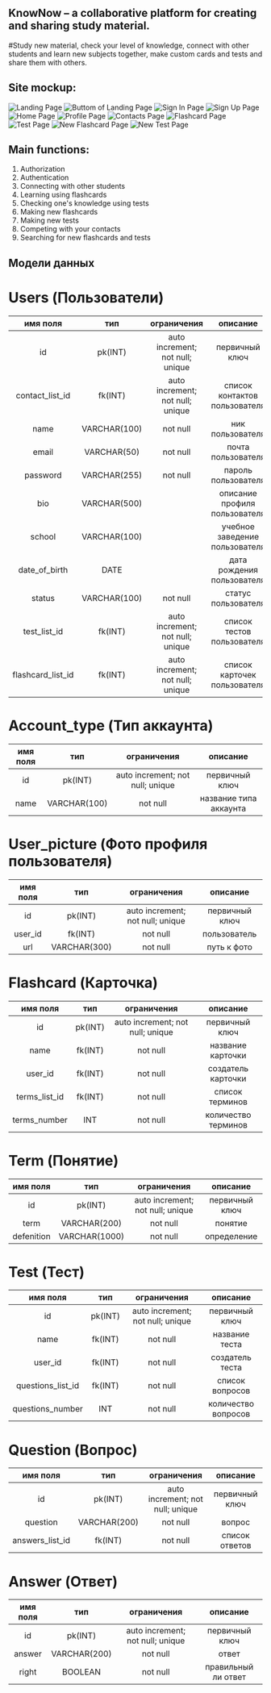 ## KnowNow – a collaborative platform for creating and sharing study material.
#Study new material, check your level of knowledge, connect with other students and learn new subjects together, make custom cards and tests and share them with others.


## Site mockup:
![Landing Page](https://github.com/kate-sorokinaa/ITiROD/blob/main/lab2/Landing_Page.png)
![Buttom of Landing Page](https://github.com/kate-sorokinaa/ITiROD/blob/main/lab2/Buttom_of_Landing_Page.png)
![Sign In Page](https://github.com/kate-sorokinaa/ITiROD/blob/main/lab2/SignIn_Page.png)
![Sign Up Page](https://github.com/kate-sorokinaa/ITiROD/blob/main/lab2/SignUp_Page.png)
![Home Page](https://github.com/kate-sorokinaa/ITiROD/blob/main/lab2/Home_Page.png)
![Profile Page](https://github.com/kate-sorokinaa/ITiROD/blob/main/lab2/User_Page.png)
![Contacts Page](https://github.com/kate-sorokinaa/ITiROD/blob/main/lab2/Friends_Page.png)
![Flashcard Page](https://github.com/kate-sorokinaa/ITiROD/blob/main/lab2/Flashcard_Page.png)
![Test Page](https://github.com/kate-sorokinaa/ITiROD/blob/main/lab2/Test_Page.png)
![New Flashcard Page](https://github.com/kate-sorokinaa/ITiROD/blob/main/lab2/New_Flashcard_Page.png)
![New Test Page](https://github.com/kate-sorokinaa/ITiROD/blob/main/lab2/New_Test_Page.png)


## Main functions:
1. Authorization
2. Authentication
3. Connecting with other students
4. Learning using flashcards
5. Checking one's knowledge using tests
6. Making new flashcards
7. Making new tests
8. Competing with your contacts
9. Searching for new flashcards and tests


## Модели данных
# Users (Пользователи)
|имя поля | тип | ограничения | описание |
|:---:|:---:|:---:|:---:|
| id | pk(INT) | auto increment; not null; unique | первичный ключ |
| contact_list_id | fk(INT) | auto increment; not null; unique | список контактов пользователя |
| name | VARCHAR(100) | not null | ник пользователя |
| email | VARCHAR(50) | not null | почта пользователя |
| password | VARCHAR(255) | not null | пароль пользователя |
| bio | VARCHAR(500) |  | описание профиля пользователя |
| school | VARCHAR(100) |  | учебное заведение пользователя |
| date_of_birth | DATE |  | дата рождения пользователя |
| status | VARCHAR(100) | not null | статус пользователя |
| test_list_id | fk(INT) | auto increment; not null; unique | список тестов пользователя |
| flashcard_list_id | fk(INT) | auto increment; not null; unique | список карточек пользователя |


# Account_type (Тип аккаунта)
|имя поля | тип | ограничения | описание |
|:---:|:---:|:---:|:---:|
| id | pk(INT) | auto increment; not null; unique | первичный ключ |
| name | VARCHAR(100) | not null | название типа аккаунта |


# User_picture (Фото профиля пользователя)
|имя поля | тип | ограничения | описание |
|:---:|:---:|:---:|:---:|
| id | pk(INT) | auto increment; not null; unique | первичный ключ |
| user_id | fk(INT) | not null | пользователь |
| url | VARCHAR(300) | not null | путь к фото |


# Flashcard (Карточка)
|имя поля | тип | ограничения | описание |
|:---:|:---:|:---:|:---:|
| id | pk(INT) | auto increment; not null; unique | первичный ключ |
| name | fk(INT) | not null | название карточки |
| user_id | fk(INT) | not null | создатель карточки |
| terms_list_id | fk(INT) | not null | список терминов |
| terms_number | INT | not null | количество терминов |


# Term (Понятие)
|имя поля | тип | ограничения | описание |
|:---:|:---:|:---:|:---:|
| id | pk(INT) | auto increment; not null; unique | первичный ключ |
| term | VARCHAR(200) | not null | понятие |
| defenition | VARCHAR(1000) | not null | определение |


# Test (Тест)
|имя поля | тип | ограничения | описание |
|:---:|:---:|:---:|:---:|
| id | pk(INT) | auto increment; not null; unique | первичный ключ |
| name | fk(INT) | not null | название теста |
| user_id | fk(INT) | not null | создатель теста |
| questions_list_id | fk(INT) | not null | список вопросов |
| questions_number | INT | not null | количество вопросов |


# Question (Вопрос)
|имя поля | тип | ограничения | описание |
|:---:|:---:|:---:|:---:|
| id | pk(INT) | auto increment; not null; unique | первичный ключ |
| question | VARCHAR(200) | not null | вопрос |
| answers_list_id | fk(INT) | not null | список ответов |


# Answer (Ответ)
|имя поля | тип | ограничения | описание |
|:---:|:---:|:---:|:---:|
| id | pk(INT) | auto increment; not null; unique | первичный ключ |
| answer | VARCHAR(200) | not null | ответ |
| right | BOOLEAN | not null | правильный ли ответ |
